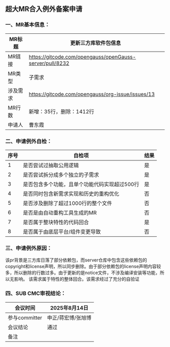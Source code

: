 ## 超大MR合入例外备案申请
### 一、MR基本信息：
| MR标题  | 更新三方库软件包信息 |
|---|---|
| MR链接  | https://gitcode.com/opengauss/openGauss-server/pull/8232 |
| MR类型  | 子需求 |
| 涉及需求  | https://gitcode.com/opengauss/org-issue/issues/13 |
| MR行数  | 新增：35行，删除：1412行 |
| 申请人  | 曹东霞 |

### 二、申请例外自检：
| 序号  | 自检项 | 结果 |
|---|---|---|
| 1  | 是否尝试过抽取公用逻辑 | 是 |
| 2  | 是否尝试拆分成多个独立的子需求 | 是 |
| 3  | 是否包含多个功能，且单个功能代码实现超过500行 | 是 |
| 4  | 是否同时包含新需求实现和历史的重构优化 | 否 |
| 5  | 是否涉及删除了超过1000行的整个文件 | 否 |
| 6  | 是否是由自动重构工具生成的MR | 否 |
| 7  | 是否属于整块特性的代码回合 | 是 |
| 8  | 是否属于由底层平台/组件变更导致 | 否 |

### 三、申请例外原因：

该pr背景是三方库日落了部分依赖包，而server仓库中包含这些依赖包的copyright和license声明，所以同步删除。由于部分依赖包的license声明内容较多，所以删除的行数过多。由于更新的是notice文件，不涉及编译安装等功能，所以无影响。
该需求属于特性的整体回合。该需求经过了充分的自验证

### 四、SUB CMC审视结论：

| 会议时间  | 2025年8月14日 |
|---|---|
| 参与committer  | 申正/蒋宏博/张旭博 |
| 会议结论  | 通过 |
| 备注  |  |
